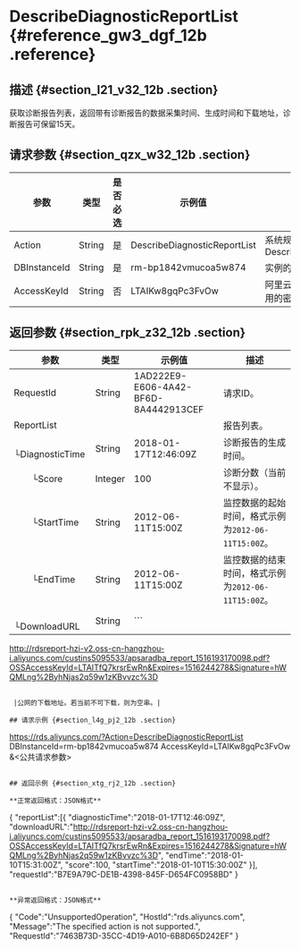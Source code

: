 # DescribeDiagnosticReportList {#reference_gw3_dgf_12b .reference}

## 描述 {#section_l21_v32_12b .section}

获取诊断报告列表，返回带有诊断报告的数据采集时间、生成时间和下载地址，诊断报告可保留15天。

## 请求参数 {#section_qzx_w32_12b .section}

|参数|类型|是否必选|示例值|描述|
|--|--|----|---|--|
|Action|String|是|DescribeDiagnosticReportList|系统规定参数。取值：DescribeDiagnosticReportList|
|DBInstanceId|String|是|rm-bp1842vmucoa5w874|实例的名称。|
|AccessKeyId|String|否|LTAIKw8gqPc3FvOw|阿里云颁发给用户的访问服务所用的密钥ID。|

## 返回参数 {#section_rpk_z32_12b .section}

|参数|类型|示例值|描述|
|--|--|---|--|
|RequestId|String|1AD222E9-E606-4A42-BF6D-8A4442913CEF|请求ID。|
|ReportList| | |报告列表。|
|  └DiagnosticTime|String|2018-01-17T12:46:09Z|诊断报告的生成时间。|
|  └Score|Integer|100|诊断分数（当前不显示）。|
|  └StartTime|String|2012-06-11T15:00Z|监控数据的起始时间，格式示例为`2012-06-11T15:00Z`。|
|  └EndTime|String|2012-06-11T15:00Z|监控数据的结束时间，格式示例为`2012-06-11T15:00Z`。|
|  └DownloadURL|String| ```
http://rdsreport-hzi-v2.oss-cn-hangzhou-i.aliyuncs.com/custins5095533/apsaradba_report_1516193170098.pdf?OSSAccessKeyId=LTAITfQ7krsrEwRn&Expires=1516244278&Signature=hWQMLng%2ByhNjas2q59w1zKBvvzc%3D
```

 |公网的下载地址。若当前不可下载，则为空串。|

## 请求示例 {#section_l4g_pj2_12b .section}

```
https://rds.aliyuncs.com/?Action=DescribeDiagnosticReportList
DBInstanceId=rm-bp1842vmucoa5w874
AccessKeyId=LTAIKw8gqPc3FvOw 
&<公共请求参数>
```

## 返回示例 {#section_xtg_rj2_12b .section}

**正常返回格式：JSON格式**

```
{
    "reportList":[{
        "diagnosticTime":"2018-01-17T12:46:09Z",
        "downloadURL":"http://rdsreport-hzi-v2.oss-cn-hangzhou-i.aliyuncs.com/custins5095533/apsaradba_report_1516193170098.pdf?OSSAccessKeyId=LTAITfQ7krsrEwRn&Expires=1516244278&Signature=hWQMLng%2ByhNjas2q59w1zKBvvzc%3D",
        "endTime":"2018-01-10T15:31:00Z",
        "score":100,
        "startTime":"2018-01-10T15:30:00Z"
    }],
    "requestId":"B7E9A79C-DE1B-4398-845F-D654FC0958BD"
}
```

**异常返回格式：JSON格式**

```
{
    "Code":"UnsupportedOperation",
    "HostId":"rds.aliyuncs.com",
    "Message":"The specified action is not supported.",
    "RequestId":"7463B73D-35CC-4D19-A010-6B8D65D242EF"
}
```

